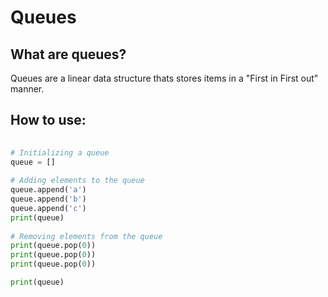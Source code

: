 # Queues

## What are queues?
Queues are a linear data structure thats stores items in a "First in First out" manner. 

## How to use:

```python
 
# Initializing a queue
queue = []
  
# Adding elements to the queue
queue.append('a')
queue.append('b')
queue.append('c')
print(queue)
  
# Removing elements from the queue
print(queue.pop(0))
print(queue.pop(0))
print(queue.pop(0))

print(queue)
```
